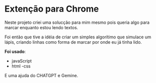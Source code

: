# Extenção para Chrome

Neste projeto criei uma solucção para mim mesmo pois queria algo para marcar enquanto estou lendo textos.

Foi então que tive a idéia de criar um simples algorítimo que simulace um lápis, criando linhas como forma de marcar por onde
eu já tinha lido.

**Foi usado**:
  - javaScript
  - html
  -css

  E uma ajuda do CHATGPT e Gemine.
